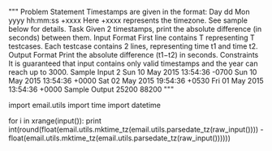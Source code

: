 """
Problem Statement
Timestamps are given in the format:
Day dd Mon yyyy hh:mm:ss +xxxx
Here +xxxx represents the timezone. See sample below for details.
Task 
Given 2 timestamps, print the absolute difference (in seconds) between them.
Input Format 
First line contains T representing T testcases. 
Each testcase contains 2 lines, representing time t1 and time t2.
Output Format 
Print the absolute difference (t1−t2) in seconds.
Constraints 
It is guaranteed that input contains only valid timestamps and the year can reach up to 3000.
Sample Input
2
Sun 10 May 2015 13:54:36 -0700
Sun 10 May 2015 13:54:36 +0000
Sat 02 May 2015 19:54:36 +0530
Fri 01 May 2015 13:54:36 +0000
Sample Output
25200
88200
"""

import email.utils
import time
import datetime

for i in xrange(input()):
    print int(round(float(email.utils.mktime_tz(email.utils.parsedate_tz(raw_input()))) - float(email.utils.mktime_tz(email.utils.parsedate_tz(raw_input())))))
